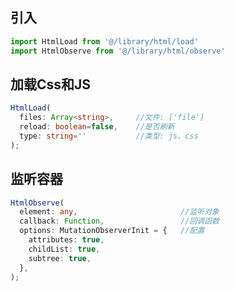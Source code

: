 ## 引入
```javascript
import HtmlLoad from '@/library/html/load'
import HtmlObserve from '@/library/html/observe'
```

## 加载Css和JS
```typescript
HtmlLoad(
  files: Array<string>,     //文件: ['file']
  reload: boolean=false,    //是否刷新
  type: string=''           //类型: js、css
);
```

## 监听容器
```typescript
HtmlObserve(
  element: any,                       //监听对象
  callback: Function,                 //回调函数
  options: MutationObserverInit = {   //配置
    attributes: true,
    childList: true,
    subtree: true,
  },
);
```
